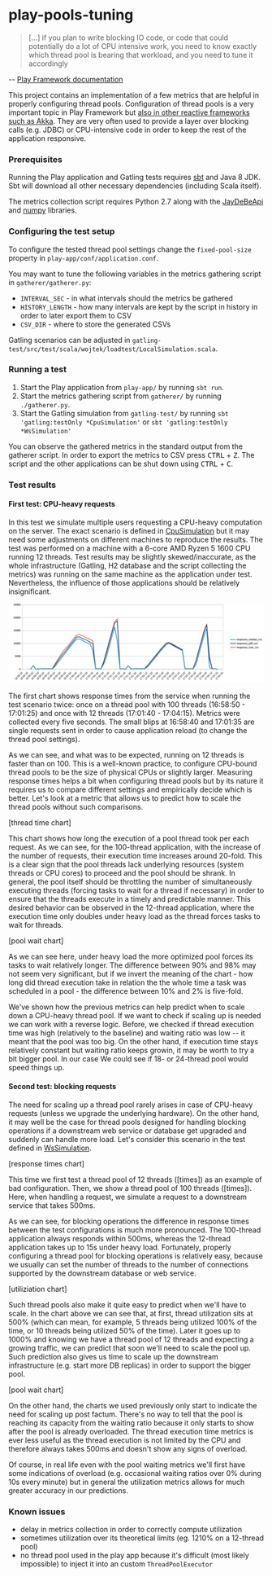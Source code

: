 # play-pools-tuning

> [...] if you plan to write blocking IO code, or code that could potentially do a lot of CPU intensive work, you need to know exactly which thread pool is bearing that workload, and you need to tune it accordingly

-- [Play Framework documentation](https://www.playframework.com/documentation/2.6.x/ThreadPools)

This project contains an implementation of a few metrics that are helpful in properly configuring thread pools. Configuration of thread pools is a very important topic in Play Framework but [also in other reactive frameworks such as Akka](https://doc.akka.io/docs/akka/2.5.4/scala/dispatchers.html#blocking-needs-careful-management). They are very often used to provide a layer over blocking calls (e.g. JDBC) or CPU-intensive code in order to keep the rest of the application responsive.

### Prerequisites

Running the Play application and Gatling tests requires [sbt](http://www.scala-sbt.org) and Java 8 JDK. Sbt will download all other necessary dependencies (including Scala itself).

The metrics collection script requires Python 2.7 along with the [JayDeBeApi](https://pypi.python.org/pypi/JayDeBeApi/) and [numpy](https://pypi.python.org/pypi/numpy) libraries.

### Configuring the test setup

To configure the tested thread pool settings change the `fixed-pool-size` property in `play-app/conf/application.conf`.

You may want to tune the following variables in the metrics gathering script in `gatherer/gatherer.py`:
  * `INTERVAL_SEC` - in what intervals should the metrics be gathered
  * `HISTORY_LENGTH` - how many intervals are kept by the script in history in order to later export them to CSV
  * `CSV_DIR` - where to store the generated CSVs

Gatling scenarios can be adjusted in `gatling-test/src/test/scala/wojtek/loadtest/LocalSimulation.scala`.

### Running a test

1. Start the Play application from `play-app/` by running `sbt run`.
2. Start the metrics gathering script from `gatherer/` by running `./gatherer.py`.
3. Start the Gatling simulation from `gatling-test/` by running `sbt 'gatling:testOnly *CpuSimulation'` or `sbt 'gatling:testOnly *WsSimulation'`

You can observe the gathered metrics in the standard output from the gatherer script. In order to export the metrics to CSV press <kbd>CTRL</kbd> + <kbd>Z</kbd>. The script and the other applications can be shut down using <kbd>CTRL</kbd> + <kbd>C</kbd>.

### Test results

#### First test: CPU-heavy requests

In this test we simulate multiple users requesting a CPU-heavy computation on the server. The exact scenario is defined in [CpuSimulation](https://github.com/wojtasskorcz/play-pools-tuning/blob/master/gatling-test/src/test/scala/wojtek/loadtest/LocalSimulation.scala#L14) but it may need some adjustments on different machines to reproduce the results. The test was performed on a machine with a 6-core AMD Ryzen 5 1600 CPU running 12 threads. Test results may be slightly skewed/inaccurate, as the whole infrastructure (Gatling, H2 database and the script collecting the metrics) was running on the same machine as the application under test. Nevertheless, the influence of those applications should be relatively insignificant.

![](https://github.com/wojtasskorcz/play-pools-tuning/blob/master/results/cpu-response.png)

The first chart shows response times from the service when running the test scenario twice: once on a thread pool with 100 threads (16:58:50 - 17:01:25) and once with 12 threads (17:01:40 - 17:04:15). Metrics were collected every five seconds. The small blips at 16:58:40 and 17:01:35 are single requests sent in order to cause application reload (to change the thread pool settings).

As we can see, and what was to be expected, running on 12 threads is faster than on 100. This is a well-known practice, to configure CPU-bound thread pools to be the size of physical CPUs or slightly larger. Measuring response times helps a bit when configuring thread pools but by its nature it requires us to compare different settings and empirically decide which is better. Let's look at a metric that allows us to predict how to scale the thread pools without such comparisons.

[thread time chart]

This chart shows how long the execution of a pool thread took per each request. As we can see, for the 100-thread application, with the increase of the number of requests, their execution time increases around 20-fold. This is a clear sign that the pool threads lack underlying resources (system threads or CPU cores) to proceed and the pool should be shrank. In general, the pool itself should be throttling the number of simultaneously executing threads (forcing tasks to wait for a thread if necessary) in order to ensure that the threads execute in a timely and predictable manner. This desired behavior can be observed in the 12-thread application, where the execution time only doubles under heavy load as the thread forces tasks to wait for threads.

[pool wait chart]

As we can see here, under heavy load the more optimized pool forces its tasks to wait relatively longer. The difference between 90% and 98% may not seem very significant, but if we invert the meaning of the chart - how long did thread execution take in relation the the whole time a task was scheduled in a pool - the difference between 10% and 2% is five-fold.

We've shown how the previous metrics can help predict when to scale down a CPU-heavy thread pool. If we want to check if scaling up is needed we can work with a reverse logic. Before, we checked if thread execution time was high (relatively to the baseline) and waiting ratio was low -- it meant that the pool was too big. On the other hand, if execution time stays relatively constant but waiting ratio keeps growin, it may be worth to try a bit bigger pool. In our case We could see if 18- or 24-thread pool would speed things up.

#### Second test: blocking requests

The need for scaling up a thread pool rarely arises in case of CPU-heavy requests (unless we upgrade the underlying hardware). On the other hand, it may well be the case for thread pools designed for handling blocking operations if a downstream web service or database get upgraded and suddenly can handle more load. Let's consider this scenario in the test defined in [WsSimulation](https://github.com/wojtasskorcz/play-pools-tuning/blob/master/gatling-test/src/test/scala/wojtek/loadtest/LocalSimulation.scala#L14).

[response times chart]

This time we first test a thread pool of 12 threads ([times]) as an example of bad configuration. Then, we show a thread pool of 100 threads ([times]). Here, when handling a request, we simulate a request to a downstream service that takes 500ms.

As we can see, for blocking operations the difference in response times between the test configurations is much more pronounced. The 100-thread application always responds within 500ms, whereas the 12-thread application takes up to 15s under heavy load. Fortunately, properly configuring a thread pool for blocking operations is relatively easy, because we usually can set the number of threads to the number of connections supported by the downstream database or web service. 

[utiliziation chart]

Such thread pools also make it quite easy to predict when we'll have to scale. In the chart above we can see that, at first, thread utilization sits at 500% (which can mean, for example, 5 threads being utilized 100% of the time, or 10 threads being utilized 50% of the time). Later it goes up to 1000% and knowing we have a thread pool of 12 threads and expecting a growing traffic, we can predict that soon we'll need to scale the pool up. Such prediction also gives us time to scale up the downstream infrastructure (e.g. start more DB replicas) in order to support the bigger pool.

[pool wait chart]

On the other hand, the charts we used previously only start to indicate the need for scaling up post factum. There's no way to tell that the pool is reaching its capacity from the waiting ratio because it only starts to show after the pool is already overloaded. The thread execution time metrics is ever less useful as the thread execution is not limited by the CPU and therefore always takes 500ms and doesn't show any signs of overload.

Of course, in real life even with the pool waiting metrics we'll first have some indications of overload (e.g. occasional waiting ratios over 0% during 10s every minute) but in general the utilization metrics allows for much greater accuracy in our predictions.

### Known issues
- delay in metrics collection in order to correctly compute utilization
- sometimes utilization over its theoretical limits (eg. 1210% on a 12-thread pool)
- no thread pool used in the play app because it's difficult (most likely impossible) to inject it into an custom `ThreadPoolExecutor`
